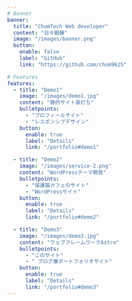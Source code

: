 ```yaml
---
# Banner
banner:
  title: "ChumTech Web developer"
  content: "日々鍛錬"
  image: "/images/banner.png"
  button:
    enable: false
    label: "GitHub"
    link: "https://github.com/chum9625"

# Features
features:
  - title: "Demo1"
    image: "/images/demo1.jpg"
    content: "静的サイト直打ち"
    bulletpoints:
      - "プロフィールサイト"
      - "レスポンシブデザイン"
    button:
      enable: true
      label: "Details"
      link: "/portfolio#demo1"

  - title: "Demo2"
    image: "/images/service-2.png"
    content: "WordPressテーマ開発"
    bulletpoints:
      - "保護猫カフェのサイト"
      - "WordPressサイト"
    button:
      enable: true
      label: "Details"
      link: "/portfolio#demo2"

  - title: "Demo3"
    image: "/images/demo3.jpg"
    content: "ウェブフレームワークAstro"
    bulletpoints:
      - "このサイト"
      - " ブログ兼ポートフォリオサイト"
    button:
      enable: true
      label: "Details"
      link: "/portfolio#demo3"
---
```


